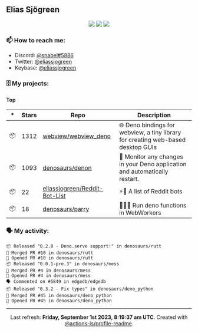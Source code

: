 ## Elias Sjögreen

<p align="center">
  <img src="https://img.shields.io/badge/🎂-dec. 2003-success" />
  <img src="https://img.shields.io/badge/🌎-Stockholm-informational" />
  <img src="https://img.shields.io/badge/👦-He/Him-informational" />
</p>

### 📫 How to reach me:

- Discord: [@snabel#5886](https://discord.com/users/267978757799673866)
- Twitter: [@eliassjogreen](https://twitter.com/eliassjogreen)
- Keybase: [@eliassjogreen](https://keybase.io/eliassjogreen)

### 🗄 My projects:

#### Top
|*|Stars|Repo|Description|
|---|---|---|---|
| 📦 | 1312 | [webview/webview_deno](https://github.com/webview/webview_deno) | 🌐 Deno bindings for webview, a tiny library for creating web-based desktop GUIs |
| 📦 | 1093 | [denosaurs/denon](https://github.com/denosaurs/denon) | 👀 Monitor any changes in your Deno application and automatically restart. |
| 📦 | 22 | [eliassjogreen/Reddit-Bot-List](https://github.com/eliassjogreen/Reddit-Bot-List) | ⚡️🤖 A list of Reddit bots |
| 📦 | 18 | [denosaurs/parry](https://github.com/denosaurs/parry) | 👷🏽‍♂️ Run deno functions in WebWorkers |

### 🗣 My activity:

```
📦 Released "0.2.0 - Deno.serve support!" in denosaurs/rutt
🎉 Merged PR #10 in denosaurs/rutt
💪 Opened PR #10 in denosaurs/rutt
📦 Released "0.0.1-pre.3" in denosaurs/mess
🎉 Merged PR #4 in denosaurs/mess
💪 Opened PR #4 in denosaurs/mess
🗣 Commented on #5849 in edgedb/edgedb
📦 Released "0.3.2 - Fix types" in denosaurs/deno_python
🎉 Merged PR #45 in denosaurs/deno_python
💪 Opened PR #45 in denosaurs/deno_python
```

------------
<p align="center">Last refresh: <b>Friday, September 1st 2023, 8:19:37 am UTC</b>. Created with <a href=https://github.com/marketplace/actions/profile-readme>@actions-js/profile-readme</a>.</p>
